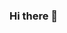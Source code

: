 ### Hi there 👋

<!--

Here are some ideas to get you started:

- 🔭 I’m currently working on csgolvlbot
- 🌱 I’m currently learning Rust
- 📫 How to reach me: [Mastodon(https://autisten.club/@aiden "Mastodon")

[![Aidens's github stats](https://github-readme-stats.vercel.app/api?username=AidenWTF)](https://github.com/anuraghazra/github-readme-stats)
-->
